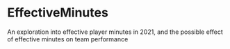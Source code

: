 # EffectiveMinutes
An exploration into effective player minutes in 2021, and the possible effect of effective minutes on team performance
